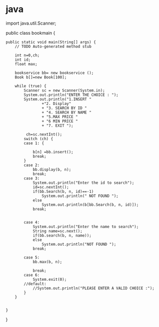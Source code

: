 # java
import java.util.Scanner;

public class bookmain {

	public static void main(String[] args) {
		// TODO Auto-generated method stub
		
		int n=0,ch;
		int id;
		float max;
		
		bookservice bb= new bookservice ();
		Book b[]=new Book[100];
		
		while (true) {
			Scanner sc = new Scanner(System.in);
			System.out.println("ENTER THE CHOICE : ");
			System.out.println("1.INSERT "
					+"2. Display"
					+ "3. SEARCH BY ID "
					+ "4. SEARCH BY NAME "
					+ "5.MAX PRICE " 
					+ "6 MIN PRICE "
					+ "7. EXIT ");
			
			 ch=sc.nextInt();
			switch (ch) {
			case 1: {
				
				b[n] =bb.insert();
				break;
			}
			case 2:
				bb.display(b, n);
				break;
			case 3:
				System.out.println("Enter the id to search");
				id=sc.nextInt();
				if(bb.Search(b, n, id)==-1)
					System.out.println(" NOT FOUND ");
				else
					System.out.println(b[bb.Search(b, n, id)]);
				break;
				
				
			case 4:
				System.out.println("Enter the name to search");
				String name=sc.next();
				if(bb.search(b, n, name));
				else
					System.out.println("NOT FOUND ");
				break;
				
			case 5:
				bb.max(b, n);
				
				break;
			case 6:
				System.exit(0);
			//default:
				//System.out.println("PLEASE ENTER A VALID CHOICE :");
			}
		}
		

	}

}
